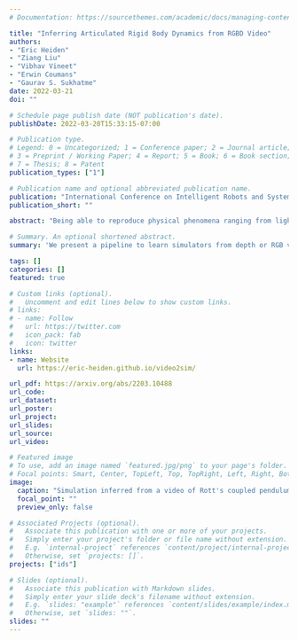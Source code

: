 ```yaml
---
# Documentation: https://sourcethemes.com/academic/docs/managing-content/

title: "Inferring Articulated Rigid Body Dynamics from RGBD Video"
authors:
- "Eric Heiden"
- "Ziang Liu"
- "Vibhav Vineet"
- "Erwin Coumans"
- "Gaurav S. Sukhatme"
date: 2022-03-21
doi: ""

# Schedule page publish date (NOT publication's date).
publishDate: 2022-03-20T15:33:15-07:00

# Publication type.
# Legend: 0 = Uncategorized; 1 = Conference paper; 2 = Journal article;
# 3 = Preprint / Working Paper; 4 = Report; 5 = Book; 6 = Book section;
# 7 = Thesis; 8 = Patent
publication_types: ["1"]

# Publication name and optional abbreviated publication name.
publication: "International Conference on Intelligent Robots and Systems (IROS) 2022"
publication_short: ""

abstract: "Being able to reproduce physical phenomena ranging from light interaction to contact mechanics, simulators are becoming increasingly useful in more and more application domains where real-world interaction or labeled data are difficult to obtain. Despite recent progress, significant human effort is needed to configure simulators to accurately reproduce real-world behavior. We introduce a pipeline that combines inverse rendering with differentiable simulation to create digital twins of real-world articulated mechanisms from depth or RGB videos. Our approach automatically discovers joint types and estimates their kinematic parameters, while the dynamic properties of the overall mechanism are tuned to attain physically accurate simulations. Control policies optimized in our derived simulation transfer successfully back to the original system, as we demonstrate on a simulated system. Further, our approach accurately reconstructs the kinematic tree of an articulated mechanism being manipulated by a robot, and highly nonlinear dynamics of a real-world coupled pendulum mechanism."

# Summary. An optional shortened abstract.
summary: 'We present a pipeline to learn simulators from depth or RGB video. The "URDF" of a mechanism is reconstructed, and the simulation parameters are inferred through Bayesian inference.'

tags: []
categories: []
featured: true

# Custom links (optional).
#   Uncomment and edit lines below to show custom links.
# links:
# - name: Follow
#   url: https://twitter.com
#   icon_pack: fab
#   icon: twitter
links:
- name: Website
  url: https://eric-heiden.github.io/video2sim/

url_pdf: https://arxiv.org/abs/2203.10488
url_code:
url_dataset:
url_poster:
url_project:
url_slides:
url_source:
url_video: 

# Featured image
# To use, add an image named `featured.jpg/png` to your page's folder. 
# Focal points: Smart, Center, TopLeft, Top, TopRight, Left, Right, BottomLeft, Bottom, BottomRight.
image:
  caption: "Simulation inferred from a video of Rott's coupled pendulum mechanism"
  focal_point: ""
  preview_only: false

# Associated Projects (optional).
#   Associate this publication with one or more of your projects.
#   Simply enter your project's folder or file name without extension.
#   E.g. `internal-project` references `content/project/internal-project/index.md`.
#   Otherwise, set `projects: []`.
projects: ["ids"]

# Slides (optional).
#   Associate this publication with Markdown slides.
#   Simply enter your slide deck's filename without extension.
#   E.g. `slides: "example"` references `content/slides/example/index.md`.
#   Otherwise, set `slides: ""`.
slides: ""
---
```


